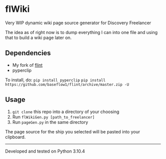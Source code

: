 # flWiki
Very WIP dynamic wiki page source generator for Discovery Freelancer 

The idea as of right now is to dump everything I can into one file and using that to build a wiki page later on.

## Dependencies
- My fork of [flint](https://github.com/biqqles/flint)
- pyperclip

To install, do:
`pip install pyperclip`
`pip install https://github.com/baseflow1/flint/archive/master.zip -U`

## Usage
1. `git clone` this repo into a directory of your choosing
2. Run `flWikiGen.py [path_to_freelancer]`
3. Run `pageGen.py` in the same directory

The page source for the ship you selected will be pasted into your clipboard.

---
Developed and tested on Python 3.10.4
